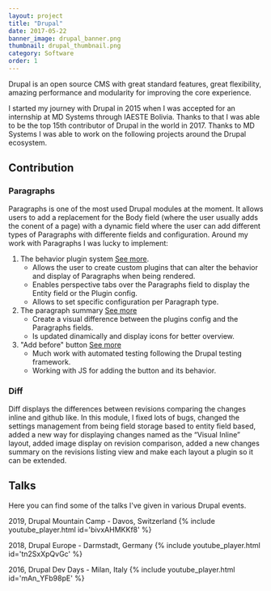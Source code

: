 ```yaml
---
layout: project
title: "Drupal"
date: 2017-05-22
banner_image: drupal_banner.png
thumbnail: drupal_thumbnail.png
category: Software
order: 1
---
```

Drupal is an open source CMS with great standard features, great flexibility, amazing performance and modularity for improving the core experience.

I started my journey with Drupal in 2015 when I was accepted for an internship at MD Systems through IAESTE Bolivia. Thanks to that I was able to be the top 15th contributor of Drupal in the world in 2017. Thanks to MD Systems I was able to work on the following projects around the Drupal ecosystem.

## Contribution

### Paragraphs
Paragraphs is one of the most used Drupal modules at the moment. It allows users to add a replacement for the Body field (where the user usually adds the conent of a page) with a dynamic field where the user can add different types of Paragraphs with differente fields and configuration.
Around my work with Paragraphs I was lucky to implement:
1. The behavior plugin system [See more](https://www.drupal.org/project/paragraphs/issues/2828506).
    - Allows the user to create custom plugins that can alter the behavior and display of Paragraphs when being rendered.
    - Enables perspective tabs over the Paragraphs field to display the Entity field or the Plugin config.
    - Allows to set specific configuration per Paragraph type.
2. The paragraph summary [See more](https://www.drupal.org/project/paragraphs/issues/3012053)
    - Create a visual difference between the plugins config and the Paragraphs fields.
    - Is updated dinamically and display icons for better overview.
3. "Add before" button [See more](https://www.drupal.org/project/paragraphs/issues/2946514)
    - Much work with automated testing following the Drupal testing framework.
    - Working with JS for adding the button and its behavior.

### Diff
Diff displays the differences between revisions comparing the changes inline and github like. In this module, I fixed lots of bugs, changed the settings management from being field storage based to entity field based, added a new way for displaying changes named as the “Visual Inline” layout, added image display on revision comparison, added a new changes summary on the revisions listing view and make each layout a plugin so it can be extended.

## Talks
Here you can find some of the talks I've given in various Drupal events.

2019, Drupal Mountain Camp - Davos, Switzerland
{% include youtube_player.html id='bivxAHMKKf8' %}


2018, Drupal Europe - Darmstadt, Germany
{% include youtube_player.html id='tn2SxXpQvGc' %}


2016, Drupal Dev Days - Milan, Italy
{% include youtube_player.html id='mAn_YFb98pE' %}
